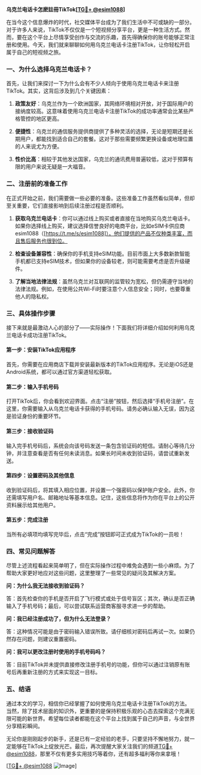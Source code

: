 **乌克兰电话卡怎麽註冊TikTok[[TG💪+ @esim1088](https://t.me/s/esim1088)]**

在当今这个信息爆炸的时代，社交媒体平台成为了我们生活中不可或缺的一部分。对于许多人来说，TikTok不仅仅是一个短视频分享平台，更是一种生活方式。然而，要在这个平台上尽情享受创作与交流的乐趣，首先得确保你的账号能够正常注册和使用。今天，我们就来聊聊如何用乌克兰电话卡注册TikTok，让你轻松开启属于自己的短视频之旅。

### 一、为什么选择乌克兰电话卡？

首先，让我们来探讨一下为什么会有不少人倾向于使用乌克兰电话卡来注册TikTok。其实，这背后涉及到几个关键因素：

1. **政策友好**：乌克兰作为一个欧洲国家，其网络环境相对开放，对于国际用户的接纳度较高。这意味着使用乌克兰电话卡注册TikTok的成功率通常会比某些严格管控的地区更高。
   
2. **便捷性**：乌克兰的通信服务提供商提供了多种灵活的选择，无论是短期还是长期用户，都能找到适合自己的套餐。这对于那些需要频繁更换设备或地理位置的人来说尤为方便。

3. **性价比高**：相较于其他发达国家，乌克兰的通讯费用普遍较低，这对于预算有限的用户来说无疑是一大福音。

### 二、注册前的准备工作

在正式开始之前，我们需要做一些必要的准备。这些准备工作虽然看似简单，但却至关重要，它们直接影响到后续注册过程是否顺利。

1. **获取乌克兰电话卡**：你可以通过线上购买或者直接在当地购买乌克兰电话卡。如果你选择线上购买，建议选择信誉良好的电商平台，比如eSIM卡供应商esim1088（[https://t.me/s/esim1088]）。他们提供的产品不仅种类丰富，而且售后服务也很到位。

2. **检查设备兼容性**：确保你的手机支持eSIM功能。目前市面上大多数新款智能手机都已支持eSIM技术，但如果你的设备较老，则可能需要考虑是否升级硬件。

3. **了解当地法律法规**：虽然乌克兰对互联网的监管较为宽松，但仍需遵守当地的法律法规。例如，在使用公共Wi-Fi时要注意个人信息安全；同时，也要尊重他人的隐私权。

### 三、具体操作步骤

接下来就是最激动人心的部分了——实际操作！下面我们将详细介绍如何利用乌克兰电话卡成功注册TikTok。

#### 第一步：安装TikTok应用程序

首先，你需要在应用商店下载并安装最新版本的TikTok应用程序。无论是iOS还是Android系统，都可以通过官方渠道轻松获取。

#### 第二步：输入手机号码

打开TikTok后，你会看到欢迎界面。点击“注册”按钮，然后选择“手机号注册”。在这里，你需要输入从乌克兰电话卡获得的手机号码。请务必确认输入无误，因为这是验证身份的重要环节。

#### 第三步：接收验证码

输入完手机号码后，系统会向该号码发送一条包含验证码的短信。请耐心等待几分钟，并注意查看是否有任何未读消息。如果长时间未收到验证码，请尝试重新发送。

#### 第四步：设置密码及其他信息

收到验证码后，将其填入相应位置，并设置一个强密码以保护账户安全。此外，你还需填写用户名、邮箱地址等基本信息。记住，这些信息将作为你在平台上的公开资料展示给其他用户。

#### 第五步：完成注册

当所有必填项均填写完毕后，点击“完成”按钮即可正式成为TikTok的一员啦！

### 四、常见问题解答

尽管上述流程看起来简单明了，但在实际操作过程中难免会遇到一些小麻烦。为了帮助大家更好地应对这些问题，这里整理了一些常见的疑问及其解决方案。

**问：为什么我无法接收到验证码？**

答：首先检查你的手机是否开启了飞行模式或处于信号盲区；其次，确认是否正确输入了手机号码；最后，可以尝试联系运营商客服寻求进一步的帮助。

**问：我已经注册成功了，但为什么无法登录？**

答：这种情况可能是由于密码输入错误所致。请仔细核对密码后再试一次。如果仍然存在问题，则建议重置密码。

**问：我可以更改注册时使用的手机号码吗？**

答：目前TikTok并未提供直接修改注册手机号的功能，但你可以通过注销原有账号后再重新注册的方式来实现这一目标。

### 五、结语

通过本文的学习，相信你已经掌握了如何使用乌克兰电话卡注册TikTok的方法。当然，除了技术层面的知识外，更重要的是保持积极乐观的心态去探索这个充满无限可能的新世界。希望每位读者都能在这个平台上找到属于自己的声音，与全世界分享精彩瞬间。

无论你是刚刚起步的新手，还是已有一定经验的老手，只要坚持不懈地努力，就一定能够在TikTok上绽放光芒。最后，再次提醒大家关注我们的频道[TG💪+ @esim1088](https://t.me/s/esim1088)，那里不仅有更多实用技巧等着你，还有超多福利等你来拿哦！

[[TG💪+ @esim1088](https://t.me/s/esim1088) ![Image](https://i.postimg.cc/4NQfJmqS/Snipaste-2025-05-13-00-14-12.png)]